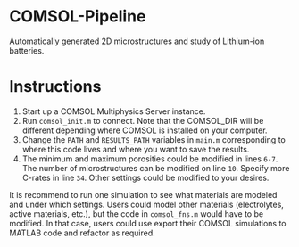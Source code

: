 # COMSOL-Pipeline

Automatically generated 2D microstructures and study of Lithium-ion batteries.

# Instructions

1. Start up a COMSOL Multiphysics Server instance.
2. Run `comsol_init.m` to connect. Note that the COMSOL_DIR will be different depending where COMSOL is installed on your computer.
3. Change the `PATH` and `RESULTS_PATH` variables in `main.m` corresponding to where this code lives and where you want to save the results.
4. The minimum and maximum porosities could be modified in lines `6-7`. The number of microstructures can be modified on line `10`. Specify more C-rates in line `34`. Other settings could be modified to your desires.

It is recommend to run one simulation to see what materials are modeled and under which settings. Users could model other materials (electrolytes, active materials, etc.), but the code in `comsol_fns.m` would have to be modified. In that case, users could use export their COMSOL simulations to MATLAB code and refactor as required.
